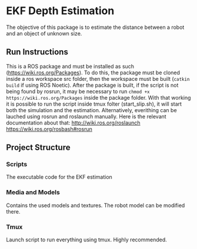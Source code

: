 # EKF Depth Estimation

The objective of this package is to estimate the distance between a robot and an object of unknown size.


## Run Instructions

This is a ROS package and must be installed as such (https://wiki.ros.org/Packages).
To do this, the package must be cloned inside a ros workspace src folder, then the workspace must be built (`catkin build` if using ROS Noetic).
After the package is built, if the script is not being found by rosrun, it may be necessary to run `chmod +x https://wiki.ros.org/Packages` inside the package folder.
With that working it is possible to run the script inside tmux folter (start_slip.sh), it will start both the simulation and the estimation. Alternatively, everithing can be lauched using rosrun and roslaunch manually.
Here is the relevant documentation about that:
http://wiki.ros.org/roslaunch
https://wiki.ros.org/rosbash#rosrun


## Project Structure
### Scripts
The executable code for the EKF estimation

### Media and Models
Contains the used models and textures. The robot model can be modified there.

### Tmux
Launch script to run everything using tmux. Highly recommended.

